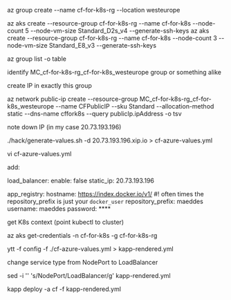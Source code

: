 az group create --name cf-for-k8s-rg --location westeurope

az aks create --resource-group cf-for-k8s-rg --name cf-for-k8s --node-count 5 --node-vm-size Standard_D2s_v4 --generate-ssh-keys
az aks create --resource-group cf-for-k8s-rg --name cf-for-k8s --node-count 3 --node-vm-size Standard_E8_v3 --generate-ssh-keys

az group list -o table

identify MC_cf-for-k8s-rg_cf-for-k8s_westeurope group or something alike

create IP in exactly this group

az network public-ip create --resource-group MC_cf-for-k8s-rg_cf-for-k8s_westeurope --name CFPublicIP --sku Standard --allocation-method static --dns-name cffork8s --query publicIp.ipAddress -o tsv

note down IP (in my case 20.73.193.196)

./hack/generate-values.sh -d 20.73.193.196.xip.io > cf-azure-values.yml

vi cf-azure-values.yml

add:

load_balancer:
  enable: false
  static_ip: 20.73.193.196
  
  app_registry:
  hostname: https://index.docker.io/v1/
  #! often times the repository_prefix is just your `docker_user`
  repository_prefix: maeddes
  username: maeddes
  password: ****
  
 get K8s context (point kubectl to cluster) 
  
 az aks get-credentials -n cf-for-k8s -g cf-for-k8s-rg
 
 ytt -f config -f ./cf-azure-values.yml > kapp-rendered.yml
 
 change service type from NodePort to LoadBalancer
 
 sed -i '' 's/NodePort/LoadBalancer/g' kapp-rendered.yml
 
 kapp deploy -a cf -f kapp-rendered.yml
